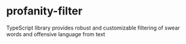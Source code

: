 # profanity-filter
TypeScript library provides robust and customizable filtering of swear words and offensive language from text
